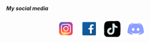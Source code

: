 ##### My social media
<div style="display: flex; justify-content: center;">
    <p style="margin: 0;">
        <a href="https://www.instagram.com/_nhathuynguyen_/"><img style="margin-inline: 5px;" src="/assets/img/instagram-logo.png" alt="instagram"></a>
        <a href="https://www.facebook.com/nhathuynguyenn"><img style="margin-inline: 5px;" src="/assets/img/facebook-logo.png" alt="facebook"></a>
        <a href="https://www.tiktok.com/@_nhathuynguyen"><img style="margin-inline: 5px;" src="/assets/img/tiktok-logo.png" alt="tiktok"></a>
        <a href="https://discord.gg/3GhWXn4S"><img style="margin-inline: 5px;" src="/assets/img/discord-logo.png" alt="discord"></a>
    </p>
</div>
